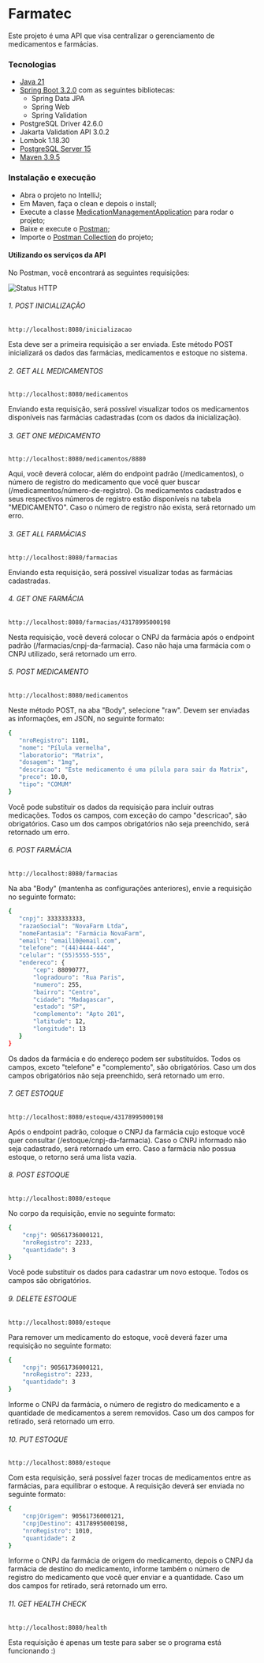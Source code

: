 # Farmatec

Este projeto é uma API que visa centralizar o gerenciamento de medicamentos e farmácias.

### Tecnologias

- [Java 21](https://www.java.com/)
- [Spring Boot 3.2.0](https://spring.io/projects/spring-boot) com as seguintes bibliotecas:
  - Spring Data JPA
  - Spring Web
  - Spring Validation
- PostgreSQL Driver 42.6.0
- Jakarta Validation API 3.0.2
- Lombok 1.18.30
- [PostgreSQL Server 15](https://www.postgresql.org)
- [Maven 3.9.5](https://maven.apache.org)

### Instalação e execução

- Abra o projeto no IntelliJ;
- Em Maven, faça o clean e depois o install;
- Execute a classe [MedicationManagementApplication](./src/main/java/caetano/maria/medicationmanagement/MedicationManagementApplication.java) para rodar o projeto;
- Baixe e execute o [Postman](https://www.postman.com);
- Importe o [Postman Collection](https://github.com/mavicaetano/medication-management-backend/blob/feature/readme/src/main/resources/medication-management-backend.postman_collection.json) do projeto;

#### Utilizando os serviços da API

No Postman, você encontrará as seguintes requisições:

![Status HTTP](https://www.flickr.com/photos/198458787@N05/53393476201/in/dateposted-public/)

###### 1. POST INICIALIZAÇÃO
`http://localhost:8080/inicializacao`

Esta deve ser a primeira requisição a ser enviada. Este método POST inicializará os dados das farmácias, medicamentos e estoque no sistema.

###### 2. GET ALL MEDICAMENTOS
`http://localhost:8080/medicamentos`

Enviando esta requisição, será possível visualizar todos os medicamentos disponíveis nas farmácias cadastradas (com os dados da inicialização).

###### 3. GET ONE MEDICAMENTO
`http://localhost:8080/medicamentos/8880`

Aqui, você deverá colocar, além do endpoint padrão (/medicamentos), o número de registro do medicamento que você quer buscar (/medicamentos/número-de-registro). Os medicamentos cadastrados e seus respectivos números de registro estão disponíveis na tabela "MEDICAMENTO". Caso o número de registro não exista, será retornado um erro.

###### 3. GET ALL FARMÁCIAS
`http://localhost:8080/farmacias`

Enviando esta requisição, será possível visualizar todas as farmácias cadastradas.

###### 4. GET ONE FARMÁCIA
`http://localhost:8080/farmacias/43178995000198`

Nesta requisição, você deverá colocar o CNPJ da farmácia após o endpoint padrão (/farmacias/cnpj-da-farmacia). Caso não haja uma farmácia com o CNPJ utilizado, será retornado um erro.

###### 5. POST MEDICAMENTO
`http://localhost:8080/medicamentos`

Neste método POST, na aba "Body", selecione "raw". Devem ser enviadas as informações, em JSON, no seguinte formato:
```sh
{
   "nroRegistro": 1101,
   "nome": "Pílula vermelha",
   "laboratorio": "Matrix",
   "dosagem": "1mg",
   "descricao": "Este medicamento é uma pílula para sair da Matrix",
   "preco": 10.0,
   "tipo": "COMUM"
}
```
Você pode substituir os dados da requisição para incluir outras medicações. Todos os campos, com exceção do campo "descricao", são obrigatórios. Caso um dos campos obrigatórios não seja preenchido, será retornado um erro.

###### 6. POST FARMÁCIA
`http://localhost:8080/farmacias`

Na aba "Body" (mantenha as configurações anteriores), envie a requisição no seguinte formato:
```sh
{
   "cnpj": 3333333333,
   "razaoSocial": "NovaFarm Ltda",
   "nomeFantasia": "Farmácia NovaFarm",
   "email": "email10@email.com",
   "telefone": "(44)4444-444",
   "celular": "(55)5555-555",
   "endereco": {
       "cep": 88090777,
       "logradouro": "Rua Paris",
       "numero": 255,
       "bairro": "Centro",
       "cidade": "Madagascar",
       "estado": "SP",
       "complemento": "Apto 201",
       "latitude": 12,
       "longitude": 13
   }
}
```
Os dados da farmácia e do endereço podem ser substituídos. Todos os campos, exceto "telefone" e "complemento", são obrigatórios. Caso um dos campos obrigatórios não seja preenchido, será retornado um erro.

###### 7. GET ESTOQUE
`http://localhost:8080/estoque/43178995000198`

Após o endpoint padrão, coloque o CNPJ da farmácia cujo estoque você quer consultar (/estoque/cnpj-da-farmacia).
Caso o CNPJ informado não seja cadastrado, será retornado um erro. Caso a farmácia não possua estoque, o retorno será uma lista vazia.

###### 8. POST ESTOQUE
`http://localhost:8080/estoque`

No corpo da requisição, envie no seguinte formato:
```sh
{
	"cnpj": 90561736000121,
	"nroRegistro": 2233,
	"quantidade": 3
}
```
Você pode substituir os dados para cadastrar um novo estoque. Todos os campos são obrigatórios.

###### 9. DELETE ESTOQUE
`http://localhost:8080/estoque`

Para remover um medicamento do estoque, você deverá fazer uma requisição no seguinte formato:
```sh
{
	"cnpj": 90561736000121,
	"nroRegistro": 2233,
	"quantidade": 3
}
```
Informe o CNPJ da farmácia, o número de registro do medicamento e a quantidade de medicamentos a serem removidos. Caso um dos campos for retirado, será retornado um erro.

###### 10. PUT ESTOQUE
`http://localhost:8080/estoque`

Com esta requisição, será possível fazer trocas de medicamentos entre as farmácias, para equilibrar o estoque. A requisição deverá ser enviada no seguinte formato:
```sh
{
	"cnpjOrigem": 90561736000121,
	"cnpjDestino": 43178995000198,
	"nroRegistro": 1010,
	"quantidade": 2
}
```
Informe o CNPJ da farmácia de origem do medicamento, depois o CNPJ da farmácia de destino do medicamento, informe também o número de registro do medicamento que você quer enviar e a quantidade. Caso um dos campos for retirado, será retornado um erro.

###### 11. GET HEALTH CHECK
`http://localhost:8080/health`

Esta requisição é apenas um teste para saber se o programa está funcionando :)